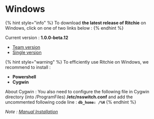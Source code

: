 # Windows

{% hint style="info" %}
To download **the latest release of Ritchie** on Windows, click on one of two links below :
{% endhint %}

Current version : **1.0.0-beta.12**

* [Team version](https://commons-repo.ritchiecli.io/1.0.0-beta.12/windows/team/rit.exe)
* [Single version](https://commons-repo.ritchiecli.io/1.0.0-beta.12/windows/single/rit.exe)

{% hint style="warning" %}
To efficiently use Ritchie on Windows, we recommend to install :

* **Powershell**
* **Cygwin**

About Cygwin : You also need to configure the following file in Cygwin directory \(into /ProgramFiles\)  **/etc/nsswitch.conf** and add the uncommented following code line : **`db_home: /%H`**
{% endhint %}

_Note :_ [_Manual Installation_](manual-installation.md)

